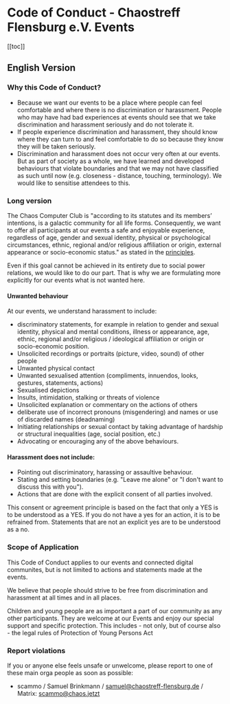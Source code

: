 # Code of Conduct - Chaostreff Flensburg e.V. Events

[[toc]]

## English Version

### Why this Code of Conduct?
* Because we want our events to be a place where people can feel comfortable and where there is no discrimination or harassment. People who may have had bad experiences at events should see that we take discrimination and harassment seriously and do not tolerate it. 
* If people experience discrimination and harassment, they should know where they can turn to and feel comfortable to do so because they know they will be taken seriously. 
* Discrimination and harassment does not occur very often at our events. But as part of society as a whole, we have learned and developed behaviours that violate boundaries and that we may not have classified as such until now (e.g. closeness - distance, touching, terminology). We would like to sensitise attendees to this.

### Long version

The Chaos Computer Club is "according to its statutes and its members’ intentions, is a galactic community for all life forms. Consequently, we want to offer all participants at our events a safe and enjoyable experience, regardless of age, gender and sexual identity, physical or psychological circumstances, ethnic, regional and/or religious affiliation or origin, external appearance or socio-economic status." as stated in the [principles](https://help.ccc.de/principles.en.html).

Even if this goal cannot be achieved in its entirety due to social power relations, we would like to do our part. That is why we are formulating more explicitly for our events what is not wanted here.

#### Unwanted behaviour

At our events, we understand harassment to include:

* discriminatory statements, for example in relation to gender and sexual identity, physical and mental conditions, illness or appearance, age, ethnic, regional and/or religious / ideological affiliation or origin or socio-economic position.
* Unsolicited recordings or portraits (picture, video, sound) of other people
* Unwanted physical contact
* Unwanted sexualised attention (compliments, innuendos, looks, gestures, statements, actions)
* Sexualised depictions
* Insults, intimidation, stalking or threats of violence
* Unsolicited explanation or commentary on the actions of others
* deliberate use of incorrect pronouns (misgendering) and names or use of discarded names (deadnaming)
* Initiating relationships or sexual contact by taking advantage of hardship or structural inequalities (age, social position, etc.)
* Advocating or encouraging any of the above behaviours.

#### Harassment does not include:
* Pointing out discriminatory, harassing or assaultive behaviour.
* Stating and setting boundaries (e.g. "Leave me alone" or "I don't want to discuss this with you").
* Actions that are done with the explicit consent of all parties involved.

This consent or agreement principle is based on the fact that only a YES is to be understood as a YES. If you do not have a yes for an action, it is to be refrained from. Statements that are not an explicit yes are to be understood as a no.

### Scope of Application

This Code of Conduct applies to our events and connected digital communites, but is not limited to actions and statements made at the events.

We believe that people should strive to be free from discrimination and harassment at all times and in all places.

Children and young people are as important a part of our community as any other participants. They are welcome at our Events and enjoy our special support and specific protection. This includes - not only, but of course also - the legal rules of Protection of Young Persons Act

### Report violations

If you or anyone else feels unsafe or unwelcome, please report to one of these main orga people as soon as possible:

* scammo / Samuel Brinkmann / samuel@chaostreff-flensburg.de / Matrix: scammo@chaos.jetzt
